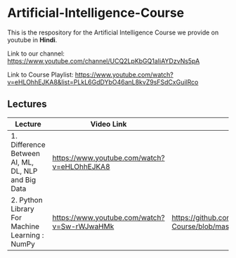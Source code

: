 # Artificial-Intelligence-Course

This is the respository for the Artificial Intelligence Course we provide on youtube in **Hindi**.

Link to our channel: https://www.youtube.com/channel/UCQ2LpKbGQ1aIiAYDzvNs5pA

Link to Course Playlist: https://www.youtube.com/watch?v=eHLOhhEJKA8&list=PLkL6GdDYbO46anL8kvZ9sFSdCxGuilRco

## Lectures

| Lecture | Video Link | Code Link |
| ------- | ---------- | --------- |
| 1. Difference Between AI, ML, DL, NLP and Big Data | https://www.youtube.com/watch?v=eHLOhhEJKA8 | |
| 2. Python Library For Machine Learning : NumPy | https://www.youtube.com/watch?v=Sw-rWJwaHMk | https://github.com/TheCodeKosh/Artificial-Intelligence-Course/blob/master/Python%20Librabies/Numpy/Numpy.ipynb |
